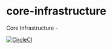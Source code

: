 # core-infrastructure
Core Infrastructure -


[![CircleCI](https://circleci.com/gh/mit945/core-infrastructure.svg?style=shield)](https://circleci.com/gh/mit945/core-infrastructure)
 
 

